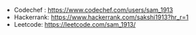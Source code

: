 
* Codechef : https://www.codechef.com/users/sam_1913
* Hackerrank: https://www.hackerrank.com/sakshi1913?hr_r=1
* Leetcode: https://leetcode.com/sam_1913/
